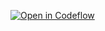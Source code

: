 [![Open in Codeflow](https://developer.stackblitz.com/img/open_in_codeflow.svg)](https:///pr.new/CentennialR/UX220Lab3)
